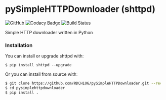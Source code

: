 # pySimpleHTTPDownloader (shttpd)

[![GitHub](https://img.shields.io/github/license/RDCH106/pySimpleHTTPDownloader.svg)](https://github.com/RDCH106/pySimpleHTTPDownloader/blob/master/LICENSE)
[![Codacy Badge](https://api.codacy.com/project/badge/Grade/0500238c437d413bb1d85acff33a43ff)](https://www.codacy.com/app/RDCH106/pySimpleHTTPDownloader?utm_source=github.com&amp;utm_medium=referral&amp;utm_content=RDCH106/pySimpleHTTPDownloader&amp;utm_campaign=Badge_Grade)
[![Build Status](https://travis-ci.org/RDCH106/pySimpleHTTPDownloader.svg?branch=master)](https://travis-ci.org/RDCH106/pySimpleHTTPDownloader)

Simple HTTP downloader written in Python

### Installation

You can install or upgrade shttpd with:

`$ pip install shttpd --upgrade`

Or you can install from source with:

```bash
$ git clone https://github.com/RDCH106/pySimpleHTTPDownloader.git --recursive
$ cd pysimplehttpdownloader
$ pip install .
```
